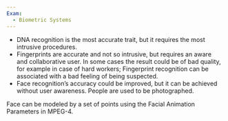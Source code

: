 ```yaml
---
Exam:
  - Biometric Systems
---
```

 - DNA recognition is the most accurate trait, but it requires the most intrusive procedures.
 - Fingerprints are accurate and not so intrusive, but requires an aware and collaborative user. In some cases the result could be of bad quality, for example in case of hard workers; Fingerprint recognition can be associated with a bad feeling of being suspected.
 - Face recognition’s accuracy could be improved, but it can be achieved without user awareness. People are used to be photographed.

Face can be modeled by a set of points using the Facial Animation Parameters in MPEG-4.